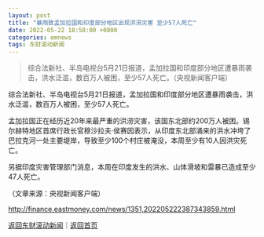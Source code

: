 ```yaml
---
layout: post
title: "暴雨致孟加拉国和印度部分地区出现洪涝灾害 至少57人死亡"
date: 2022-05-22 18:58:00 +0800
categories: emnews
tags: 东财滚动新闻
---
```

> 综合法新社、半岛电视台5月21日报道，孟加拉国和印度部分地区遭暴雨袭击，洪水泛滥，数百万人被困，至少57人死亡。（央视新闻客户端）

<p>综合法新社、半岛电视台5月21日报道，孟加拉国和印度部分地区遭暴雨袭击，洪水泛滥，数百万人被困，至少57人死亡。</p><p>孟加拉国正在经历近20年来最严重的洪涝灾害，该国东北部约200万人被困。锡尔赫特地区首席行政长官穆沙拉夫·侯赛因表示，从印度东北部涌来的洪水冲垮了巴拉克河一处主要堤岸，导致至少100个村庄被淹没，本周至少有10人因洪灾死亡。</p><p>另据印度灾害管理部门消息，本周在印度发生的洪水、山体滑坡和雷暴已造成至少47人死亡。</p><p class="em_media">（文章来源：央视新闻客户端）</p>

<http://finance.eastmoney.com/news/1351,202205222387343859.html>

[返回东财滚动新闻](//finews.withounder.com/emnews/)｜[返回首页](//finews.withounder.com/)